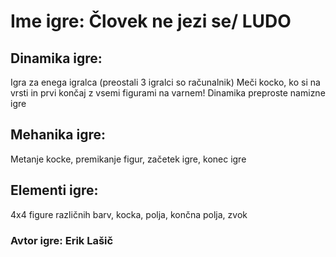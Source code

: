 # Ime igre: Človek ne jezi se/ LUDO
## Dinamika igre:
Igra za enega igralca (preostali 3 igralci so računalnik)
Meči kocko, ko si na vrsti in prvi končaj z vsemi figurami na varnem!
Dinamika preproste namizne igre
## Mehanika igre:
Metanje kocke, premikanje figur, začetek igre, konec igre
## Elementi igre:
4x4 figure različnih barv, kocka, polja, končna polja, zvok
### Avtor igre: Erik Lašič
